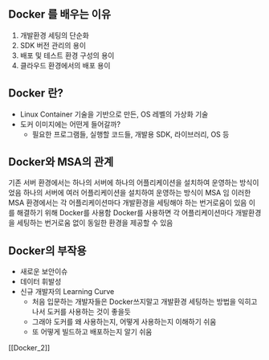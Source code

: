 ## Docker 를 배우는 이유
1. 개발환경 세팅의 단순화
2. SDK 버전 관리의 용이
3. 배포 및 테스트 환경 구성의 용이
4. 클라우드 환경에서의 배포 용이

## Docker 란?
- Linux Container 기술을 기반으로 만든, OS 레벨의 가상화 기술
- 도커 이미지에는 어떤게 들어갈까?
  - 필요한 프로그램들, 실행할 코드들, 개발용 SDK, 라이브러리, OS 등

## Docker와 MSA의 관계
기존 서버 환경에서는 하나의 서버에 하나의 어플리케이션을 설치하여 운영하는 방식이었음
하나의 서버에 여러 어플리케이션을 설치하여 운영하는 방식이 MSA 임
이러한 MSA 환경에서는 각 어플리케이션마다 개발환경을 세팅해야 하는 번거로움이 있음
이를 해결하기 위해 Docker를 사용함
Docker를 사용하면 각 어플리케이션마다 개발환경을 세팅하는 번거로움 없이 동일한 환경을 제공할 수 있음

## Docker의 부작용
- 새로운 보안이슈
- 데이터 휘발성
- 신규 개발자의 Learning Curve 
  - 처음 입문하는 개발자들은 Docker쓰지말고 개발환경 세팅하는 방법을 익히고 나서 도커를 사용하는 것이 좋을듯
  - 그래야 도커를 왜 사용하는지, 어떻게 사용하는지 이해하기 쉬움
  - 또 어떻게 빌드하고 배포하는지 알기 쉬움
  
[[Docker_2]]
